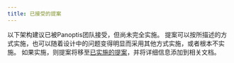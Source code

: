 ```yaml
---
title: 已接受的提案
---
```


以下架构建议已被Panoptis团队接受，但尚未完全实施。 提案可以按所描述的方式实施，也可以随着设计中的问题变得明显而采用其他方式实施，或者根本不实施。 如果实施，则提案将移至[已实施的提案](../implemented-proposals/implemented-proposals.md)，并将详细信息添加到相关文档。
